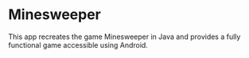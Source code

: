 # Minesweeper
This app recreates the game Minesweeper in Java and provides a fully functional game accessible using Android.
